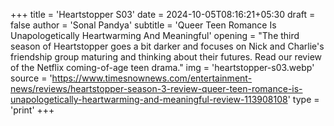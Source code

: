 +++
title = 'Heartstopper S03'
date = 2024-10-05T08:16:21+05:30
draft = false
author = 'Sonal Pandya'
subtitle = 'Queer Teen Romance Is Unapologetically Heartwarming And Meaningful'
opening = "The third season of Heartstopper goes a bit darker and focuses on Nick and Charlie's friendship group maturing and thinking about their futures. Read our review of the Netflix coming-of-age teen drama."
img = 'heartstopper-s03.webp'
source = 'https://www.timesnownews.com/entertainment-news/reviews/heartstopper-season-3-review-queer-teen-romance-is-unapologetically-heartwarming-and-meaningful-review-113908108'
type = 'print'
+++
